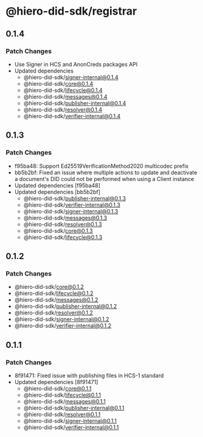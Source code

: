 # @hiero-did-sdk/registrar

## 0.1.4

### Patch Changes

- Use Signer in HCS and AnonCreds packages API
- Updated dependencies
  - @hiero-did-sdk/signer-internal@0.1.4
  - @hiero-did-sdk/core@0.1.4
  - @hiero-did-sdk/lifecycle@0.1.4
  - @hiero-did-sdk/messages@0.1.4
  - @hiero-did-sdk/publisher-internal@0.1.4
  - @hiero-did-sdk/resolver@0.1.4
  - @hiero-did-sdk/verifier-internal@0.1.4

## 0.1.3

### Patch Changes

- f95ba48: Support Ed25519VerificationMethod2020 multicodec prefix
- bb5b2bf: Fixed an issue where multiple actions to update and deactivate a document's DID could not be performed when using a Client instance
- Updated dependencies [f95ba48]
- Updated dependencies [bb5b2bf]
  - @hiero-did-sdk/publisher-internal@0.1.3
  - @hiero-did-sdk/verifier-internal@0.1.3
  - @hiero-did-sdk/signer-internal@0.1.3
  - @hiero-did-sdk/messages@0.1.3
  - @hiero-did-sdk/resolver@0.1.3
  - @hiero-did-sdk/core@0.1.3
  - @hiero-did-sdk/lifecycle@0.1.3

## 0.1.2

### Patch Changes

- @hiero-did-sdk/core@0.1.2
- @hiero-did-sdk/lifecycle@0.1.2
- @hiero-did-sdk/messages@0.1.2
- @hiero-did-sdk/publisher-internal@0.1.2
- @hiero-did-sdk/resolver@0.1.2
- @hiero-did-sdk/signer-internal@0.1.2
- @hiero-did-sdk/verifier-internal@0.1.2

## 0.1.1

### Patch Changes

- 8f91471: Fixed issue with publishing files in HCS-1 standard
- Updated dependencies [8f91471]
  - @hiero-did-sdk/core@0.1.1
  - @hiero-did-sdk/lifecycle@0.1.1
  - @hiero-did-sdk/messages@0.1.1
  - @hiero-did-sdk/publisher-internal@0.1.1
  - @hiero-did-sdk/resolver@0.1.1
  - @hiero-did-sdk/signer-internal@0.1.1
  - @hiero-did-sdk/verifier-internal@0.1.1
